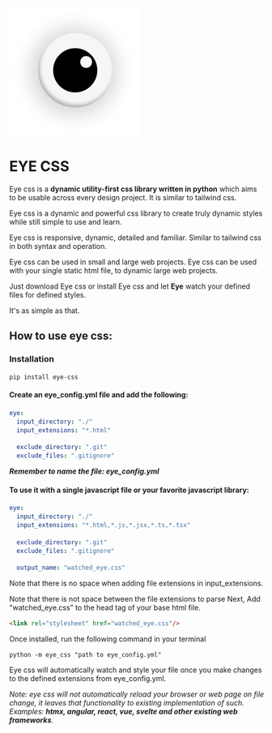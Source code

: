 <img src="assets\EYE_CSS_ICON.png" width="256" height="256" title="Eye CSS icon" alt="This is Eye CSS Official Icon. It is displayed in Eye CSS official github repo."/>

# EYE CSS

Eye css is a **dynamic utility-first css library written in python** which aims to be usable across every design project.
It is similar to tailwind css.

Eye css is a dynamic and powerful css library to create truly dynamic styles while still simple to use and learn.

Eye css is responsive, dynamic, detailed and familiar. Similar to tailwind css in both syntax and operation.

[//]: # (The **utility-first** syntax you are used to is available in eye css with additional features.)

Eye css can be used in small and large web projects. Eye css can be used with your single static html file, to dynamic
large web projects.

[//]: # (Eye css is a truly dynamic css library. With support for almost all tailwind css properties, eye.css gives you extra )

[//]: # (flexibility and dynamism. )

[//]: # (Eye css works similar to tailwind css. Eye css watches your *.html, *.js, *.jsx, *.ts, *.tsx files)

[//]: # (for defined css styles which it creates for you on the fly.)

[//]: # ()

[//]: # (Though Eye css library is written in python, it can work with your existing web projects. Whether Angular, react, vue,)

[//]: # (svelte, etc.)

[//]: # (Once you have a python interpreter, Eye css works.)

[//]: # (Eye css works on all platform, windows, mac, linux.)

Just download Eye css or install Eye css and let **Eye** watch your defined files for defined styles.

It's as simple as that.

## How to use eye css:

### Installation

```commandline
pip install eye-css
```

#### Create an eye_config.yml file and add the following:

```yaml
eye:
  input_directory: "./"
  input_extensions: "*.html"

  exclude_directory: ".git"
  exclude_files: ".gitignore"
```

_**Remember to name the file: eye_config.yml**_

#### To use it with a single javascript file or your favorite javascript library:

```yaml
eye:
  input_directory: "./"
  input_extensions: "*.html,*.js,*.jsx,*.ts,*.tsx"

  exclude_directory: ".git"
  exclude_files: ".gitignore"

  output_name: "watched_eye.css"
```
Note that there is no space when adding file extensions in input_extensions.

Note that there is not space between the file extensions to parse
Next, Add "watched_eye.css" to the head tag of your base html file.

```html
<link rel="stylesheet" href="watched_eye.css"/>
```

Once installed,
run the following command in your terminal

```commandline
python -m eye_css "path to eye_config.yml"
```

Eye css will automatically watch and style your file once you make changes to the defined extensions from
eye_config.yml.

_Note: eye css will not automatically reload your browser or web page on file change,
it leaves that functionality to existing implementation of such. Examples: **htmx, angular, react, vue, svelte and other 
existing web frameworks**._

[//]: # ()

[//]: # ([//]: # &#40;<img alt="Proudly Nigeria" height="24px" src="https://img.shields.io/badge/proudly-Nigerian-008751.svg?style=flat&labelColor=FFFFFF" title="Proudly Nigerian Image" width="auto"/>&#41;)

[//]: # ()

[//]: # ()

[//]: # ([//]: # &#40;HOW EYE CSS WORKS&#41;)

[//]: # (EYE.css parsing follows a defined approach for proper, effective and desirable result.)

[//]: # (The Order of Precedence for declaring inline-css is:)

[//]: # ()

[//]: # (_**`.media-queries:pseudo-classes:pseudo-selectors:bare-css-classes`**_)

[//]: # ()

[//]: # (**Example:**)

[//]: # ()

[//]: # (* **.sm:placeholder:hover:color-blue**)

[//]: # (* **.md:after:hover:bg-light**)

[//]: # (* **.md:placeholder:focus:pct:w-100**)

[//]: # (* **.lg:pct:w-100**)

[//]: # ()

[//]: # ()

[//]: # ([//]: # &#40;JULY 25, 2022.&#41;)

[//]: # ()

[//]: # (## The First Dynamic CSS Framework.)

[//]: # ()

[//]: # (It checks, It Parses, It creates your css files.)

[//]: # ()

[//]: # (Just declare the css-strings. Leave the rest to eye.)

[//]: # ()

[//]: # (How it works.)

[//]: # ()

[//]: # ()

[//]: # (## Understanding when to use pipe in pseudo-base-css-classes.)

[//]: # ([//]: # &#40;- August 16, 2022.&#41;)

[//]: # (To use pipe in pseudo-base-css-classes means a new complete property of the defined style is being parsed.)

[//]: # (e.g., )

[//]: # (1. **transform:translate-x-15px|rotate-z-30deg|perspective-35px**; means translate-x-15px is a complete property of transform pseudo-base-css-class)

[//]: # (2. **shadow:10px-3px-4px-ABCDEB|-15px--3px-8px-2px-yellowgreen|inset-3px--4px-14px-12px-E7E7E7**; means that 10px-3px-4px-ABCDEF is a complete box-shadow property,-15px--3px-8px-2px-yellowgreen is another complete box-shadow property, and so on.)

[//]: # (3. **conic-gradient:red_0deg-_orange_90deg-_yellow_180deg-_green_270deg-_blue_360deg**; means that **red_0deg-_orange_90deg-_yellow_180deg-_green_270deg-_blue_360deg** is a complete conic-gradient property and so on.)

[//]: # (4. **transition:width_2s_linear_1s|height_2s|background-color_4s_ease-in-out_3s** means that width_2s is a complete transition property i.e., **transition: width 2s linear 1s, height 2s, background-color 4s ease-in-out 3s;**)
